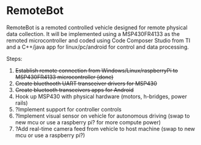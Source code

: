 # RemoteBot

RemoteBot is a remoted controlled vehicle designed for remote physical data collection. It will be implemented using a MSP430FR4133 as the remoted microcontroller and coded using Code Composer Studio from TI and a C++/java app for linux/pc/android for control and data processing. 

Steps:
1. ~~Establish remote connection from Windows/Linux/raspberryPi to MSP430FR4133 microcontroller (done)~~
2. ~~Create bluethooth UART transceiver drivers for MSP430~~
3. ~~Create bluetooth transceivers apps for Android~~
4. Hook up MSP430 with physical hardware (motors, h-bridges, power rails)
5. ?Implement support for controller controls
6. ?Implement visual sensor on vehicle for autonomous driving (swap to new mcu or use a raspberry pi? for more compute power)
7. ?Add real-time camera feed from vehicle to host machine (swap to new mcu or use a raspberry pi?)

